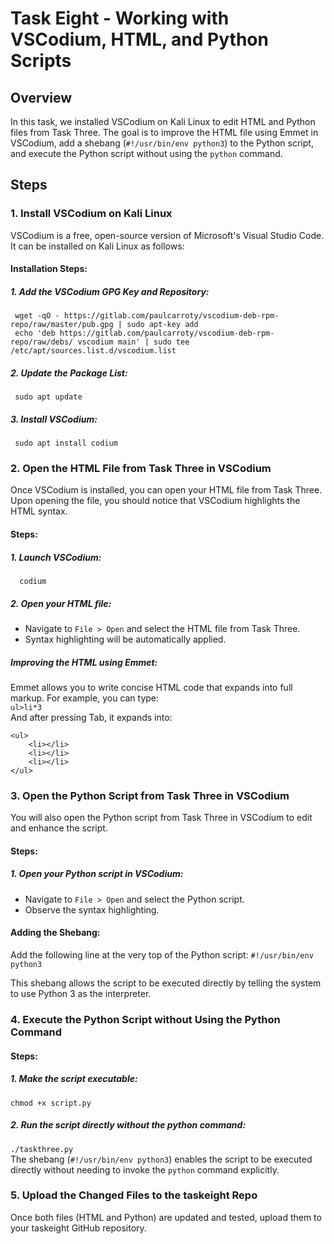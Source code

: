 # Task Eight - Working with VSCodium, HTML, and Python Scripts

## Overview

In this task, we installed VSCodium on Kali Linux to edit HTML and Python files from Task Three. The goal is to improve the HTML file using Emmet in VSCodium, add a shebang (`#!/usr/bin/env python3`) to the Python script, and execute the Python script without using the `python` command.


## Steps

### 1. Install VSCodium on Kali Linux

VSCodium is a free, open-source version of Microsoft's Visual Studio Code. It can be installed on Kali Linux as follows:

#### Installation Steps:
##### 1. Add the VSCodium GPG Key and Repository:
     wget -qO - https://gitlab.com/paulcarroty/vscodium-deb-rpm-repo/raw/master/pub.gpg | sudo apt-key add
     echo 'deb https://gitlab.com/paulcarroty/vscodium-deb-rpm-repo/raw/debs/ vscodium main' | sudo tee /etc/apt/sources.list.d/vscodium.list

##### 2. Update the Package List:
     sudo apt update
##### 3. Install VSCodium:
     sudo apt install codium

### 2. Open the HTML File from Task Three in VSCodium

Once VSCodium is installed, you can open your HTML file from Task Three. Upon opening the file, you should notice that VSCodium highlights the HTML syntax.

#### Steps:
##### 1. Launch VSCodium:
      codium
##### 2. Open your HTML file:

- Navigate to `File > Open` and select the HTML file from Task Three.
- Syntax highlighting will be automatically applied.
##### Improving the HTML using Emmet:
Emmet allows you to write concise HTML code that expands into full markup. For example, you can type:  
`ul>li*3`  
And after pressing Tab, it expands into:
```
<ul>
    <li></li>
    <li></li>
    <li></li>
</ul>
```

### 3. Open the Python Script from Task Three in VSCodium
You will also open the Python script from Task Three in VSCodium to edit and enhance the script.
#### Steps:
##### 1. Open your Python script in VSCodium:
- Navigate to `File > Open` and select the Python script.
- Observe the syntax highlighting.
#### Adding the Shebang:
Add the following line at the very top of the Python script:
`#!/usr/bin/env python3`  

This shebang allows the script to be executed directly by telling the system to use Python 3 as the interpreter.

### 4. Execute the Python Script without Using the Python Command
#### Steps:
##### 1. Make the script executable:
`chmod +x script.py`
##### 2. Run the script directly without the python command:
`./taskthree.py`  
The shebang (`#!/usr/bin/env python3`) enables the script to be executed directly without needing to invoke the `python` command explicitly.
### 5. Upload the Changed Files to the taskeight Repo
Once both files (HTML and Python) are updated and tested, upload them to your taskeight GitHub repository.








